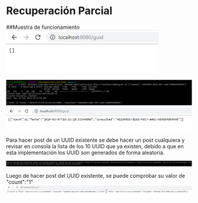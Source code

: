 # Recuperación Parcial

##Muestra de funcionamiento
![Imagen](pictures/Capture1.png)
![Imagen](pictures/Capture2.png)
![Imagen](pictures/Capture3.png)

Para hacer post de un UUID existente se debe hacer un post cualquiera y revisar en consola la lista de los 10 UUID que ya existen, debido a que en esta implementación los UUID son generados de forma aleatoria.

![Imagen](pictures/Capture4.png)

Luego de hacer post del UUID existente, se puede comprobar su valor de "count":"1"
![Imagen](pictures/Capture5.png)
